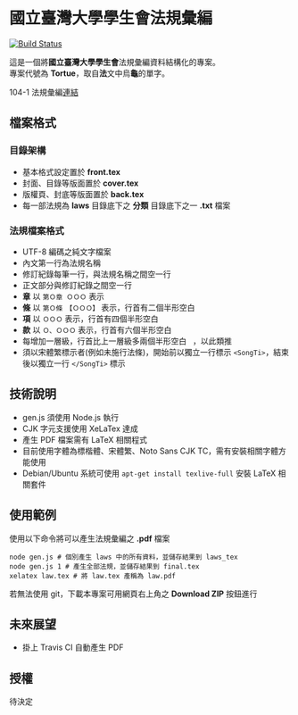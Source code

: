 國立臺灣大學學生會法規彙編
=======================
[![Build Status](https://travis-ci.org/ntu-student-congress/tortue.svg?branch=master)](https://travis-ci.org/ntu-student-congress/tortue)

這是一個將**國立臺灣大學學生會**法規彙編資料結構化的專案。<br>
專案代號為 **Tortue**，取自**法**文中烏**龜**的單字。<br>

104-1 法規彙編[連結](https://goo.gl/VMq2Gs)

## 檔案格式

### 目錄架構
 - 基本格式設定置於 **front.tex**<br>
 - 封面、目錄等版面置於 **cover.tex**<br>
 - 版權頁、封底等版面置於 **back.tex**<br>
 - 每一部法規為 **laws** 目錄底下之 **分類** 目錄底下之一 **.txt** 檔案

### 法規檔案格式
 - UTF-8 編碼之純文字檔案
 - 內文第一行為法規名稱
 - 修訂紀錄每筆一行，與法規名稱之間空一行
 - 正文部分與修訂紀錄之間空一行
 - **章** 以 `第Ｏ章 ＯＯＯ` 表示
 - **條** 以 `第Ｏ條　【ＯＯＯ】` 表示，行首有二個半形空白 ` `
 - **項** 以 `ＯＯＯ` 表示，行首有四個半形空白 ` `
 - **款** 以 `Ｏ、ＯＯＯ` 表示，行首有六個半形空白 ` `
 - 每增加一層級，行首比上一層級多兩個半形空白 ` `，以此類推
 - 須以宋體繁標示者(例如未施行法條)，開始前以獨立一行標示 `<SongTi>`，結束後以獨立一行 `</SongTi>` 標示

## 技術說明
 - gen.js 須使用 Node.js 執行
 - CJK 字元支援使用 XeLaTex 達成
 - 產生 PDF 檔案需有 LaTeX 相關程式
 - 目前使用字體為標楷體、宋體繁、Noto Sans CJK TC，需有安裝相關字體方能使用
 - Debian/Ubuntu 系統可使用 `apt-get install texlive-full` 安裝 LaTeX 相關套件

## 使用範例
使用以下命令將可以產生法規彙編之 **.pdf** 檔案

	node gen.js # 個別產生 laws 中的所有資料，並儲存結果到 laws_tex
	node gen.js 1 # 產生全部法規，並儲存結果到 final.tex
	xelatex law.tex # 將 law.tex 產稱為 law.pdf

若無法使用 git，下載本專案可用網頁右上角之 **Download ZIP** 按鈕進行

## 未來展望
 - 掛上 Travis CI 自動產生 PDF

## 授權
待決定
